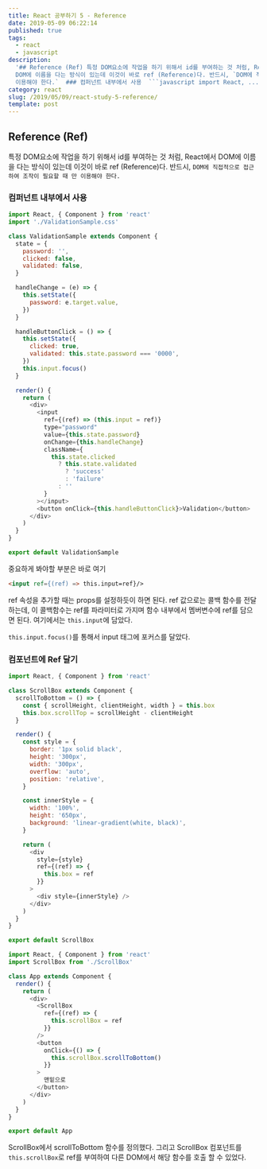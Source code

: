 ```yaml
---
title: React 공부하기 5 - Reference
date: 2019-05-09 06:22:14
published: true
tags:
  - react
  - javascript
description:
  '## Reference (Ref) 특정 DOM요소에 작업을 하기 위해서 id를 부여하는 것 처럼, React에서
  DOM에 이름을 다는 방식이 있는데 이것이 바로 ref (Reference)다. 반드시, `DOM에 직접적으로 접근하여 조작이 필요할 때 만
  이용해야 한다.`  ### 컴퍼넌트 내부에서 사용  ```javascript import React, ...'
category: react
slug: /2019/05/09/react-study-5-reference/
template: post
---
```


## Reference (Ref)

특정 DOM요소에 작업을 하기 위해서 id를 부여하는 것 처럼, React에서 DOM에 이름을 다는 방식이 있는데 이것이 바로 ref (Reference)다. 반드시, `DOM에 직접적으로 접근하여 조작이 필요할 때 만 이용해야 한다.`

### 컴퍼넌트 내부에서 사용

```javascript
import React, { Component } from 'react'
import './ValidationSample.css'

class ValidationSample extends Component {
  state = {
    password: '',
    clicked: false,
    validated: false,
  }

  handleChange = (e) => {
    this.setState({
      password: e.target.value,
    })
  }

  handleButtonClick = () => {
    this.setState({
      clicked: true,
      validated: this.state.password === '0000',
    })
    this.input.focus()
  }

  render() {
    return (
      <div>
        <input
          ref={(ref) => (this.input = ref)}
          type="password"
          value={this.state.password}
          onChange={this.handleChange}
          className={
            this.state.clicked
              ? this.state.validated
                ? 'success'
                : 'failure'
              : ''
          }
        ></input>
        <button onClick={this.handleButtonClick}>Validation</button>
      </div>
    )
  }
}

export default ValidationSample
```

중요하게 봐야할 부분은 바로 여기

```html
<input ref={(ref) => this.input=ref}/>
```

ref 속성을 추가할 때는 props를 설정하듯이 하면 된다. ref 값으로는 콜백 함수를 전달하는데, 이 콜백함수는 ref를 파라미터로 가지며 함수 내부에서 멤버변수에 ref를 담으면 된다. 여기에서는 `this.input`에 담았다.

`this.input.focus()`를 통해서 input 태그에 포커스를 달았다.

### 컴포넌트에 Ref 달기

```javascript
import React, { Component } from 'react'

class ScrollBox extends Component {
  scrollToBottom = () => {
    const { scrollHeight, clientHeight, width } = this.box
    this.box.scrollTop = scrollHeight - clientHeight
  }

  render() {
    const style = {
      border: '1px solid black',
      height: '300px',
      width: '300px',
      overflow: 'auto',
      position: 'relative',
    }

    const innerStyle = {
      width: '100%',
      height: '650px',
      background: 'linear-gradient(white, black)',
    }

    return (
      <div
        style={style}
        ref={(ref) => {
          this.box = ref
        }}
      >
        <div style={innerStyle} />
      </div>
    )
  }
}

export default ScrollBox
```

```javascript
import React, { Component } from 'react'
import ScrollBox from './ScrollBox'

class App extends Component {
  render() {
    return (
      <div>
        <ScrollBox
          ref={(ref) => {
            this.scrollBox = ref
          }}
        />
        <button
          onClick={() => {
            this.scrollBox.scrollToBottom()
          }}
        >
          맨밑으로
        </button>
      </div>
    )
  }
}

export default App
```

ScrollBox에서 scrollToBottom 함수를 정의했다. 그리고 ScrollBox 컴포넌트를 `this.scrollBox`로 ref를 부여하여 다른 DOM에서 해당 함수를 호출 할 수 있었다.
